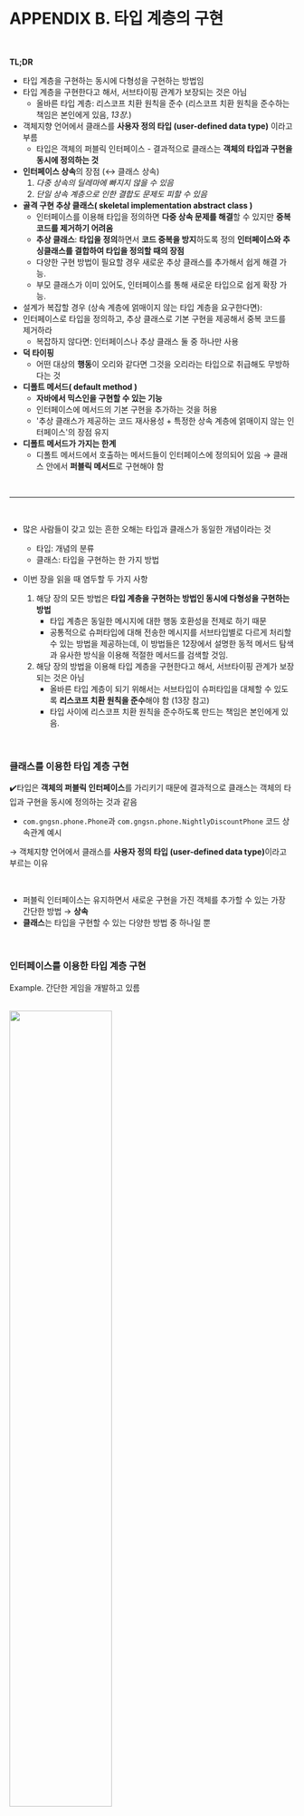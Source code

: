 # APPENDIX B. 타입 계층의 구현

<br/>

**TL;DR**

- 타입 계층을 구현하는 동시에 다형성을 구현하는 방법임
- 타입 계층을 구현한다고 해서, 서브타이핑 관계가 보장되는 것은 아님
  - 올바른 타입 계층: 리스코프 치환 원칙을 준수 (리스코프 치환 원칙을 준수하는 책임은 본인에게 있음, _13장_.)
- 객체지향 언어에서 클래스를 **사용자 정의 타입 (user-defined data type)** 이라고 부름
  - 타입은 객체의 퍼블릭 인터페이스 - 결과적으로 클래스는 **객체의 타입과 구현을 동시에 정의하는 것**
- **인터페이스 상속**의 장점 (↔ 클래스 상속)
  1. _다중 상속의 딜레마에 빠지지 않을 수 있음_ 
  2. _단일 상속 계층으로 인한 결합도 문제도 피할 수 있음_
- **골격 구현 추상 클래스( skeletal implementation abstract class )**
  - 인터페이스를 이용해 타입을 정의하면 **다중 상속 문제를 해결**할 수 있지만 **중복 코드를 제거하기 어려움**
  - **추상 클래스**: **타입을 정의**하면서 **코드 중복을 방지**하도록 정의
**인터페이스와 추싱클래스를 결합하여 타입을 정의할 때의 장점**
  - 다양한 구현 방법이 필요할 경우 새로운 추상 클래스를 추가해서 쉽게 해결 가능.
  - 부모 클래스가 이미 있어도, 인터페이스를 통해 새로운 타입으로 쉽게 확장 가능.
- 설계가 복잡할 경우 (상속 계층에 얽매이지 않는 타입 계층을 요구한다면):
 - 인터페이스로 타입을 정의하고, 추상 클래스로 기본 구현을 제공해서 중복 코드를 제거하라
   - 복잡하지 않다면: 인터페이스나 추상 클래스 둘 중 하나만 사용
- **덕 타이핑**
  - 어떤 대상의 **행동**이 오리와 같다면 그것을 오리라는 타입으로 취급해도 무방하다는 것
- **디폴트 메서드( default method )**
  - **자바에서 믹스인을 구현할 수 있는 기능**
  - 인터페이스에 메서드의 기본 구현을 추가하는 것을 허용
  - '추상 클래스가 제공하는 코드 재사용성 + 특정한 상속 계층에 얽매이지 않는 인터페이스'의 장점 유지
- **디폴트 메서드가 가지는 한계**
  - 디폴트 메서드에서 호출하는 메서드들이 인터페이스에 정의되어 있음 → 클래스 안에서 **퍼블릭 메서드**로 구현해야 함

<br/>

---

<br/>

- 많은 사람들이 갖고 있는 흔한 오해는 타입과 클래스가 동일한 개념이라는 것
  - 타입: 개념의 분류
  - 클래스: 타입을 구현하는 한 가지 방법

- 이번 장을 읽을 때 염두할 두 가지 사항
  1. 해당 장의 모든 방법은 **타입 계층을 구현하는 방법인 동시에 다형성을 구현하는 방법**
     - 타입 계층은 동일한 메시지에 대한 행동 호환성을 전제로 하기 때문 
     - 공통적으로 슈퍼타입에 대해 전송한 메시지를 서브타입별로 다르게 처리할 수 있는 방법을 제공하는데, 이 방법들은 12장에서 설명한 동적 메서드 탐색과 유사한 방식을 이용해 적절한 메서드를 검색할 것임.
  2. 해당 장의 방법을 이용해 타입 계층을 구현한다고 해서, 서브타이핑 관계가 보장되는 것은 아님 
     - 올바른 타입 계층이 되기 위해서는 서브타입이 슈퍼타입을 대체할 수 있도록 **리스코프 치환 원칙을 준수**해야 함 (13장 참고) 
     - 타입 사이에 리스코프 치환 원칙을 준수하도록 만드는 책임은 본인에게 있음.

<br/>

### 클래스를 이용한 타입 계층 구현

✔️타입은 **객체의 퍼블릭 인터페이스**를 가리키기 때문에 결과적으로 클래스는 객체의 타입과 구현을 동시에 정의하는 것과 같음 

- `com.gngsn.phone.Phone`과 `com.gngsn.phone.NightlyDiscountPhone` 코드 상속관계 예시

→ 객체지향 언어에서 클래스를 <b>사용자 정의 타입 (user-defined data type)</b>이라고 부르는 이유

<br/>

- 퍼블릭 인터페이스는 유지하면서 새로운 구현을 가진 객체를 추가할 수 있는 가장 간단한 방법 → **상속**
- **클래스**는 타입을 구현할 수 있는 다양한 방법 중 하나일 뿐

<br/>

### 인터페이스를 이용한 타입 계층 구현

Example. 간단한 게임을 개발하고 있름

<br/><img src="./image/imageB1.png" alt="" width="60%" /><br/>

- Sound 타입: Effect 타입의 서브타입 → Effect 클래스를 상속받음
- Explosion 타입: Effect 타입인 동시에 Displyable 타입 → Effect 클래스와 Displayable 클래스를 동시에 상속
  - 다중 상속 → 대부분의 언어들이 다중 상속을 지원하지 않음

<br/><img src="./image/imageB2.png" alt="" width="60%" /><br/>

- '상속으로 인한 결합도 문제 + 다중 상속이라는 구현 제약'을 해결할 수 있는 방법 → **인터페이스를 사용**

<br/>

#### GameObject _interface_

```java
public interface GameObject {
    String getName();
}
```

<br/>

#### Displayable _interface_

- `GameObject` 타입: 게임의 많은 요소들은 화면에 표시될 필요가 있음
- 이 객체들은 화면 표시라는 동일한 행동을 제공하기 때문에 별도 의 타입으로 분류돼야 함 → `Displyable` 타입

```java
/**
 *  Displayable 타입을 GameObject 타입의 서브타입으로 정의
 */
public interface Displayable extends GameObject { 
    Point getPosition();
    void update(Graphics graphics);
}
```

<br/>

#### Collidable _interface_

- 다른 요소들과의 **충돌로 인해 이동에 제약**을 받거나 **피해**를 입는 등의 처리가 필요한 객체를 위한 Collidable 타입 정의
- 충돌 체크를 위한 collideWith 오퍼레이션을 추가
 
```java
public interface Collidable extends Displayable {
    boolean collideWith(Collidable other);
}
```

<br/>

#### Effect

- 화면에 표시되지 않더라도 게임에 다양한 효과를 부여할 수 있는 부가적인 요소를 위한 `Effect` 타입 정의
- 
```java
public interface Effect extends GameObject {
    void activate();
}
```

- `Player`는 화면에 표시돼야 할뿐만 아니라 화면 상에 표현된 다른 객체들과의 충돌을 체크해야 함
- `Collidable`  타입이 정의한 행동을 제공


-> **인터페이스**와 **클래스**를 함께 조합하면 _① 다중 상속의 딜레마에 빠지지 않을 수 있고_ _② 단일 상속 계층으로 인한 결합도 문제도 피할 수 있음_

<br/>

#### 타입 구현을 통한 장점

<br/><img src="./image/imageB3.png" alt="" width="70%" /><br/>

#### 1. 여러 클래스가 동일한 타입을 구현할 수 있음

- `Player` 와 `Monster` 클래스는 서로 다른 클래스지만, 이 두 클래스의 인스턴스들은 `Collidable` 인터페이스를 구현하고 있기 때문에 동일한 메시지에 응답할 수 있음.
- 서로 다른 클래스를 이용해서 구현됐지만 타입은 동일

#### 2. 하나의 클래스가 여러 타입을 구현할 수 있다

- `Explosion` 의 인스턴스는 Displayable 인터페이스와 동시에 Effect 인터페이스도 구현 함 
- `Explosion` 의 인스턴스는 Displayable 타입인 동시에 Effect 타입이기도 함

<br/>

📌 인터페이스를 이용해 타입을 정의하고 클래스를 이용해 객체를 구현하면 클래스 상속을 사용하지 않고도 타입 계층을 구현할 수 있음

<br/>

### 인터페이스를 이용한 타입 계층 구현

#### 구체 클래스의 타입 상속 vs 추상 클래스 타입 상속
1. 첫 번째, 의존하는 대상의 추상화 정도
   - 구체 클래스 상속: 구체적인 내부 구현에 강하게 결합 (부모 클래스가 변경되면 자식 클래스도 변경될 가능성이 큼)
   - 추상 클래스 상속: 내부 구현이 아닌 추상 메서드의 시그니처에만 의존
   - **⭐️ 모든 구체 클래스의 부모 ㅖ클래스를 항상 추상 클래스로 만들기 위해 노력하라.**
2. 두 번째, 상속을 사용하는 의도
   - `Phone` 클래스의 경우 자식 클래스인 `NightlyDiscountPhone` 의 `calculateFee` 메서드가 부모 클래스인 Phone의 `calculateFee` 메서드의 구체적인 내부 구현에 강하게 결합
   - `Phone` 클래스가 변경될 경우 자식 클래스인 `NightlyDiscountPhone` 도 함께 변경될 가능성이 높음



<br/>

### 추상 클래스와 인터페이스 결합하기

**골격 구현 추상 클래스(skeletal implementation abstract class)**
: 인터페이스를 이용해 타입을 정의하면 **다중 상속 문제를 해결**할 수 있지만 **중복 코드를 제거하기 어렵**기 때문에, **타입을 정의하면서 코드 중복을 방지하도록 정의한 추상 클래스**.




#### 인터페이스와 추상 클래스 결합의 강점

DiscountPolicy 타입은 추상 클래스를 이용해서 구현했기 때문에 DiscountPolicy 타입에 속하는 모든 객체들은 하나의 상속 계층 안에 묶여야 하는 제약을 가짐

<img src="./image/imageB5.png" width="70%" />


<table>
<tr><th>Interface</th><th>Abstract Class</th><th>class</th></tr>
<tr><td>

```java
public interface DiscountPolicy {
    Money calculateDiscountAmount(Screening screening);
}
```

</td><td>

```java
public abstract class DefaultDiscountPolicy implements DiscountPolicy {
    private List<DiscountCondition> conditions = new ArrayList<>();
   
    public DefaultDiscountPolicy(DiscountCondition... conditions) {
        this.conditions = Arrays.asList(conditions);
    }
    
    @Override
    public Money calculateDiscountAmount(Screening screening) {
        for(DiscountCondition each : conditions) {
            if (each.isSatisfiedBy(screening)) {
                return getDiscountedFee(screening);
            }
        }
        return screening.getMovieFee();
        
    }
    
    abstract protected Money getDiscountAmount(Screening screening);
}
```

</td><td>

```java
public class AmountDiscountPolicy extends DefaultDiscountPolicy { ... }

public class PercentDiscountPolicy extends DefaultDiscountPolicy { ... }
```

</td></tr>
</table>

<br/><br/>


**인터페이스와 추싱클래스를 결합하여 타입을 정의할 때의 장점**

- 다양한 구현 방법이 필요할 경우 새로운 추상 클래스를 추가해서 쉽게 해결 가능.
- 부모 클래스가 이미 있어도, 인터페이스를 통해 새로운 타입으로 쉽게 확장 가능.

<br/>


> 설계가 복잡할 경우 (상속 계층에 얽매이지 않는 타입 계층을 요구한다면): 
> - 인터페이스로 타입을 정의하고, 추상 클래스로 기본 구현을 제공해서 중복 코드를 제거하라
> 
> 복잡하지 않다면:
> - 인터페이스나 추상 클래스 둘 중 하나만 사용 

<br/>

### 덕 타이핑 사용하기


**덕 테스트(duck test)**

:: 어떤 대상의 **행동**이 오리와 같다면 그것을 오리라는 타입으로 취급해도 무방하다는 것

> 어떤 새가 오리처럼 걷고, 오리처럼 헤엄치며, 오리처럼 꽥꽥 소리를 낸다면 나는 이 새를 오리라고 부를 것이다.
> 
> _- 제임스 윗콤 릴리(James Whitcom Riley)_

<br/>

**자바 같은 대부분의 정적 타입 언어는 덕 타이핑을 지원하지 않음**

- 동일한 타입으로 취급하기 위해서는 **코드 상의 타입이 동일하게 선언**돼 있어야만 함
- 아래 `SalariedEmployee` 클래스와 `HourlyEmployee` 클래스: `Employee` 인터페이스에 정의된 `calculatePay` 오퍼레이션과 동일한 시그니처를 가진 퍼블릭 메서드를 포함
- 즉, 단순히 동일한 시그니처의 메서드를 포함한다고 해서 같은 타입으로 판단하지 않음

<br/>

**Java**

<table>
<tr><th>Interface</th><th>Abstract Class</th><th>class</th></tr>
<tr><td>

<pre><code lang="java">
public interface Employee {
    <b>Money calculatePay(double taxRate);</b>
}
</code></pre>

</td><td>

<pre><code lang="java">
public class SalariedEmployee {
    private String name;
    private Money basePay;

    public SalariedEmployee(String name, Money basePay) {
        this.name = name;
        this.basePay = basePay;
    }

    <b>public Money calculatePay(double taxRate) {
        return basePay.minus(basePay.times(taxRate));
    }</b>
}
</code></pre>

</td><td>

<pre><code lang="java">
public class HourlyEmployee {
    private String name;
    private Money basePay;
    private int timeCard;

    public HourlyEmployee(String name, Money basePay, int timeCard) {
        this.name = name;
        this.basePay = basePay;
        this.timeCard = timeCard;
    }

    <b>public Money calculatePay(double taxRate) {
        return basePay.times(timeCard).minus(basePay.times(timeCard).times(taxRate));
    }</b>
}
</code></pre>

</td></tr>
</table>
<br/>

**Ruby**

루비 같은 동적 타입 언어에서는 시그니처가 동일한 메서드를 가진 클래스는 같은 타입으로 취급할 수 있음

<table>
<tr><th>Interface</th><th>Abstract Class</th><th>class</th></tr>
<tr><td>

<pre><code lang="ruby">
class SalariedEmployee
    def initialize(name, basePay)
        @name = name
        @basePay = basePay
    end
    
    <b>def calculatePay(taxRate)
        @basePay - (@basePay * taxRate)
    end</b>
end
</code></pre>

</td><td>

<pre><code lang="ruby">
class HourlyEmployee < Employee
    def initialize(name, basePay, timeCard)
        @name = name
        @basePay = basePay
        @timeCard = timeCard
    end
    
    <b>def calculatePay(taxRate)
        (@basePay * @timeCard) - (@basePay * @timeCard) * taxRate
    end</b>
end
</code></pre>

</td></tr>
</table>
<br/>


✔️ **덕 타이핑**: `calculatePay(taxRate)` 라는 행동을 수행할 수 있으면 이 객체를 Employee 이라고 부를 수 있는 것. (마치 꽥꽥거리는 모든 것을 오리라고 부르는 것처럼)

- 덕 타이핑은 클래스나 인터페이스에 대한 의존성을 메시지에 대한 의존성으로 대체
 
<br/>

> 객체지향 설계의 목표는 코드의 수정 비용을 줄이는 것.
> 
> 애플리케이션 설계의 핵심은 메시지이며, 엄격히 정의된 퍼블릭 인터페이스를 구축하는 과정이 중요하다.
> 
> 이 둘을 통합한 설계 기술이 **덕 타이핑**이다.
> ...
> 덕 타입은 특정 클래스에 종속되지 않은 퍼블릭 인터페이스. 
> 여러 클래스를 가로지르며 클래스에 대한 값비싼 의존을 메시지에 대한 부드러운 의존으로 대치시키며, 애플리케이션을 굉장히 유연하게 만들어줌
> 
> _- Metz_

- 덕 타이핑은 동적 타입 언어에서 널리 사용되는 기법이지만, 정적 타입 언어 중에서도 덕 타이핑을 지원하는 언어들이 있음: 
  - C#
  - C++의 템플릿(template)
    - 제네릭 프로그래밍을 구현
    - 타입 안전성 + 덕 타이핑
    - 컴파일타임 체크를 통해 타입 안전성을 보장

<br/>

### 믹스인과 타입 계층


믹스인( mixin ): 객체를 생성할 때 코드 일부를 섞어 넣을 수 있도록 만들어진 일종의 추상 서브클래스
- 목적: 다양한 객체 구현 안에서 동일한 ‘행동’을 중복 코드 없이 재사용할 수 있게 만드는 것

<br/>


**디폴트 메서드( default method )**
- 인터페이스에 메서드의 기본 구현을 추가하는 것을 허용
- '추상 클래스가 제공하는 코드 재사용성 + 특정한 상속 계층에 얽매이지 않는 인터페이스'의 장점 유지
- **자바에서 믹스인을 구현할 수 있는 기능**

<pre><code lang="java">
public interface DiscountPolicy {

    /**
    * default 키워드로 calculateDiscountAmount 오퍼레이션 기본 구현 제공
    **/
    <b>default</b> Money calculateDiscountAmount(Screening screening) {
        for (DiscountCondition each : getConditions()) {
            if (each.isSatisfiedBy(screening)) {
                return getDiscountAmount(screening);
            }
            return screening.getMovieFee();
        }

    }

    List<DiscountCondition> getConditions();

    Money getDiscountAmount(Screening screening);
}
</code></pre>


**디폴트 메서드가 가지는 한계**
- `getConditions` 오퍼레이션과 `getDiscountAmount` 오퍼레이션이 인터페이스에 추가
- 이 메서드들이 인터페이스에 정의돼 있기 때문에 클래스 안에서 퍼블릭 메서드로 구현해야 함


```java
public class AmountDiscountPolicy implements DiscountPolicy {

    private Money discountAmount;
    
    private List<DiscountCondition> conditions = new ArrayList<>();
    
    public AmountDiscountPolicy(Money discountAmount, DiscountCondition... conditions) {
        this.discountAmount = discountAmount;
        this.conditions = Arrays.asList(conditions);
    }
    
    @Override
    public List<DiscountCondition> getConditions() {
        return conditions;
    }
    
    @Override
    public Money getDiscountAmount(Screening screening) {
        return discountAmount;
    }
}
```

+ 문제점: AmountDiscountPolicy 와 PercentDiscountPolicy 클래스 사이의 코드 중복을 완벽하게 제거해 주지 못함

- 디폴트 메서드가 인터페이스로 추상 클래스의 역할을 대체하려는 것이 아니기 때문
- 타입을 정의하기 위해 디폴트 메서드를 사용할 생각이라면 그 한계를 명확하게 알아두어야 함

